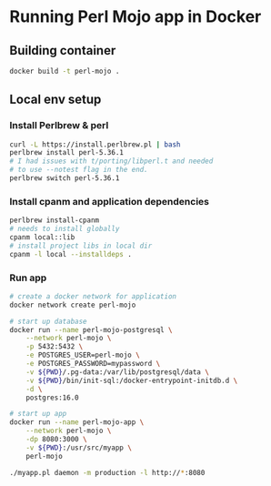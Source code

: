 # Running Perl Mojo app in Docker

## Building container

```bash
docker build -t perl-mojo .
```

## Local env setup

### Install Perlbrew & perl

```bash
curl -L https://install.perlbrew.pl | bash
perlbrew install perl-5.36.1
# I had issues with t/porting/libperl.t and needed
# to use --notest flag in the end.
perlbrew switch perl-5.36.1
```

### Install cpanm and application dependencies

```bash
perlbrew install-cpanm
# needs to install globally
cpanm local::lib 
# install project libs in local dir
cpanm -l local --installdeps .
```

### Run app

```bash
# create a docker network for application
docker network create perl-mojo

# start up database 
docker run --name perl-mojo-postgresql \
    --network perl-mojo \
    -p 5432:5432 \
    -e POSTGRES_USER=perl-mojo \
    -e POSTGRES_PASSWORD=mypassword \
    -v ${PWD}/.pg-data:/var/lib/postgresql/data \
    -v ${PWD}/bin/init-sql:/docker-entrypoint-initdb.d \
    -d \
    postgres:16.0

# start up app
docker run --name perl-mojo-app \
    --network perl-mojo \
    -dp 8080:3000 \
    -v ${PWD}:/usr/src/myapp \
    perl-mojo

./myapp.pl daemon -m production -l http://*:8080
```
